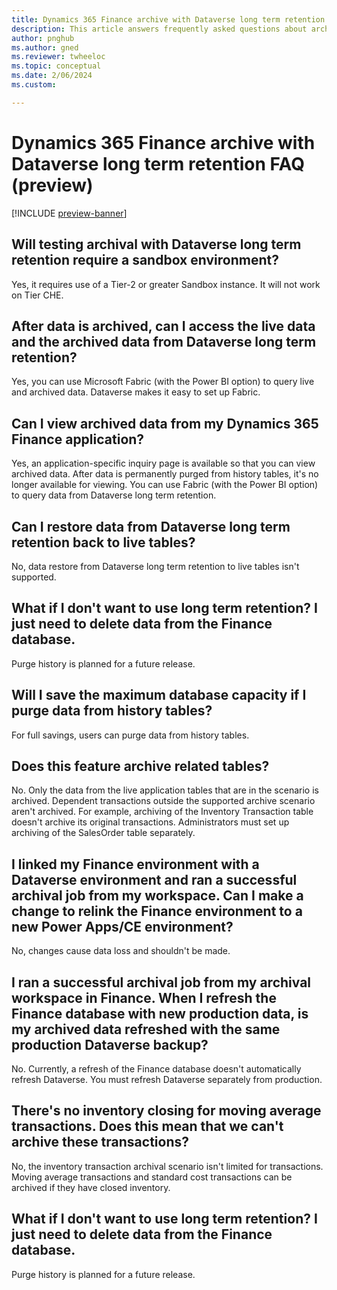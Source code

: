 ```yaml
---
title: Dynamics 365 Finance archive with Dataverse long term retention FAQ (preview)
description: This article answers frequently asked questions about archiving data in Microsoft Dynamics 365 Finance with Dataverse.
author: pnghub
ms.author: gned
ms.reviewer: twheeloc
ms.topic: conceptual
ms.date: 2/06/2024
ms.custom:

---
```


# Dynamics 365 Finance archive with Dataverse long term retention FAQ (preview)

[!INCLUDE [preview-banner](../../../supply-chain/includes/preview-banner.md)]

## Will testing archival with Dataverse long term retention require a sandbox environment?

Yes, it requires use of a Tier-2 or greater Sandbox instance. It will not work on Tier CHE. 

## After data is archived, can I access the live data and the archived data from Dataverse long term retention?

Yes, you can use Microsoft Fabric (with the Power BI option) to query live and archived data. Dataverse makes it easy to set up Fabric.

## Can I view archived data from my Dynamics 365 Finance application?

Yes, an application-specific inquiry page is available so that you can view archived data. After data is permanently purged from history tables, it's no longer available for viewing. You can use Fabric (with the Power BI option) to query data from Dataverse long term retention.

## Can I restore data from Dataverse long term retention back to live tables?

No, data restore from Dataverse long term retention to live tables isn't supported. 

## What if I don't want to use long term retention? I just need to delete data from the Finance database.

Purge history is planned for a future release.

## Will I save the maximum database capacity if I purge data from history tables?

For full savings, users can purge data from history tables.

## Does this feature archive related tables?

No. Only the data from the live application tables that are in the scenario is archived. Dependent transactions outside the supported archive scenario aren't archived. For example, archiving of the Inventory Transaction table doesn't archive its original transactions. Administrators must set up archiving of the SalesOrder table separately.

## I linked my Finance environment with a Dataverse environment and ran a successful archival job from my workspace. Can I make a change to relink the Finance environment to a new Power Apps/CE environment?

No, changes cause data loss and shouldn't be made.

## I ran a successful archival job from my archival workspace in Finance. When I refresh the Finance database with new production data, is my archived data refreshed with the same production Dataverse backup?

No. Currently, a refresh of the Finance database doesn't automatically refresh Dataverse. You must refresh Dataverse separately from production.

## There's no inventory closing for moving average transactions. Does this mean that we can't archive these transactions?

No, the inventory transaction archival scenario isn't limited for transactions. Moving average transactions and standard cost transactions can be archived if they have closed inventory.

## What if I don't want to use long term retention? I just need to delete data from the Finance database.

Purge history is planned for a future release.
